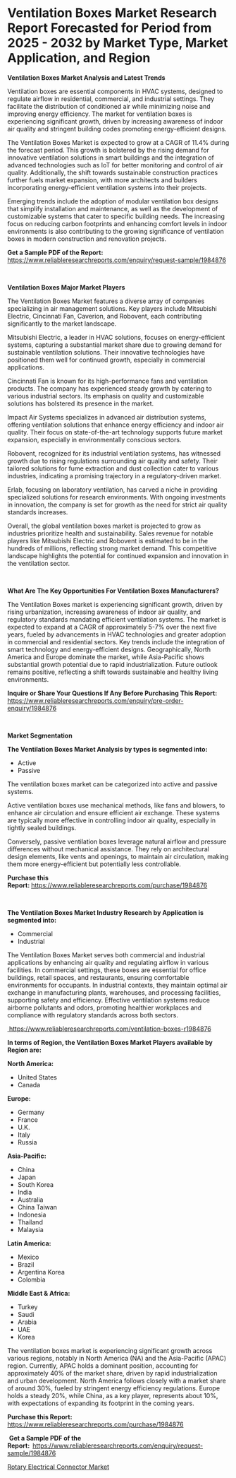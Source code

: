 <p><h1>Ventilation Boxes Market Research Report Forecasted for Period from 2025 -  2032 by Market Type, Market Application, and Region</h1></p><p><strong>Ventilation Boxes Market Analysis and Latest Trends</strong></p>
<p><p>Ventilation boxes are essential components in HVAC systems, designed to regulate airflow in residential, commercial, and industrial settings. They facilitate the distribution of conditioned air while minimizing noise and improving energy efficiency. The market for ventilation boxes is experiencing significant growth, driven by increasing awareness of indoor air quality and stringent building codes promoting energy-efficient designs. </p><p>The Ventilation Boxes Market is expected to grow at a CAGR of 11.4% during the forecast period. This growth is bolstered by the rising demand for innovative ventilation solutions in smart buildings and the integration of advanced technologies such as IoT for better monitoring and control of air quality. Additionally, the shift towards sustainable construction practices further fuels market expansion, with more architects and builders incorporating energy-efficient ventilation systems into their projects.</p><p>Emerging trends include the adoption of modular ventilation box designs that simplify installation and maintenance, as well as the development of customizable systems that cater to specific building needs. The increasing focus on reducing carbon footprints and enhancing comfort levels in indoor environments is also contributing to the growing significance of ventilation boxes in modern construction and renovation projects.</p></p>
<p><strong>Get a Sample PDF of the Report:&nbsp;</strong> <a href="https://www.reliableresearchreports.com/enquiry/request-sample/1984876?utm_campaign=2413&utm_medium=2&utm_source=Github&utm_content=ia&utm_term=19022025&utm_id=ventilation-boxes">https://www.reliableresearchreports.com/enquiry/request-sample/1984876</a></p>
<p>&nbsp;</p>
<p><strong>Ventilation Boxes Major Market Players</strong></p>
<p><p>The Ventilation Boxes Market features a diverse array of companies specializing in air management solutions. Key players include Mitsubishi Electric, Cincinnati Fan, Caverion, and Robovent, each contributing significantly to the market landscape.</p><p>Mitsubishi Electric, a leader in HVAC solutions, focuses on energy-efficient systems, capturing a substantial market share due to growing demand for sustainable ventilation solutions. Their innovative technologies have positioned them well for continued growth, especially in commercial applications.</p><p>Cincinnati Fan is known for its high-performance fans and ventilation products. The company has experienced steady growth by catering to various industrial sectors. Its emphasis on quality and customizable solutions has bolstered its presence in the market.</p><p>Impact Air Systems specializes in advanced air distribution systems, offering ventilation solutions that enhance energy efficiency and indoor air quality. Their focus on state-of-the-art technology supports future market expansion, especially in environmentally conscious sectors.</p><p>Robovent, recognized for its industrial ventilation systems, has witnessed growth due to rising regulations surrounding air quality and safety. Their tailored solutions for fume extraction and dust collection cater to various industries, indicating a promising trajectory in a regulatory-driven market.</p><p>Erlab, focusing on laboratory ventilation, has carved a niche in providing specialized solutions for research environments. With ongoing investments in innovation, the company is set for growth as the need for strict air quality standards increases.</p><p>Overall, the global ventilation boxes market is projected to grow as industries prioritize health and sustainability. Sales revenue for notable players like Mitsubishi Electric and Robovent is estimated to be in the hundreds of millions, reflecting strong market demand. This competitive landscape highlights the potential for continued expansion and innovation in the ventilation sector.</p></p>
<p>&nbsp;</p>
<p><strong>What Are The Key Opportunities For Ventilation Boxes Manufacturers?</strong></p>
<p><p>The Ventilation Boxes market is experiencing significant growth, driven by rising urbanization, increasing awareness of indoor air quality, and regulatory standards mandating efficient ventilation systems. The market is expected to expand at a CAGR of approximately 5-7% over the next five years, fueled by advancements in HVAC technologies and greater adoption in commercial and residential sectors. Key trends include the integration of smart technology and energy-efficient designs. Geographically, North America and Europe dominate the market, while Asia-Pacific shows substantial growth potential due to rapid industrialization. Future outlook remains positive, reflecting a shift towards sustainable and healthy living environments.</p></p>
<p><strong>Inquire or Share Your Questions If Any Before Purchasing This Report:</strong> <a href="https://www.reliableresearchreports.com/enquiry/pre-order-enquiry/1984876?utm_campaign=2413&utm_medium=2&utm_source=Github&utm_content=ia&utm_term=19022025&utm_id=ventilation-boxes">https://www.reliableresearchreports.com/enquiry/pre-order-enquiry/1984876</a></p>
<p>&nbsp;</p>
<p><strong>Market Segmentation</strong></p>
<p><strong>The Ventilation Boxes Market Analysis by types is segmented into:</strong></p>
<p><ul><li>Active</li><li>Passive</li></ul></p>
<p><p>The ventilation boxes market can be categorized into active and passive systems. </p><p>Active ventilation boxes use mechanical methods, like fans and blowers, to enhance air circulation and ensure efficient air exchange. These systems are typically more effective in controlling indoor air quality, especially in tightly sealed buildings. </p><p>Conversely, passive ventilation boxes leverage natural airflow and pressure differences without mechanical assistance. They rely on architectural design elements, like vents and openings, to maintain air circulation, making them more energy-efficient but potentially less controllable.</p></p>
<p><strong>Purchase this Report:&nbsp;</strong><a href="https://www.reliableresearchreports.com/purchase/1984876?utm_campaign=2413&utm_medium=2&utm_source=Github&utm_content=ia&utm_term=19022025&utm_id=ventilation-boxes">https://www.reliableresearchreports.com/purchase/1984876</a></p>
<p>&nbsp;</p>
<p><strong>The Ventilation Boxes Market Industry Research by Application is segmented into:</strong></p>
<p><ul><li>Commercial</li><li>Industrial</li></ul></p>
<p><p>The Ventilation Boxes Market serves both commercial and industrial applications by enhancing air quality and regulating airflow in various facilities. In commercial settings, these boxes are essential for office buildings, retail spaces, and restaurants, ensuring comfortable environments for occupants. In industrial contexts, they maintain optimal air exchange in manufacturing plants, warehouses, and processing facilities, supporting safety and efficiency. Effective ventilation systems reduce airborne pollutants and odors, promoting healthier workplaces and compliance with regulatory standards across both sectors.</p></p>
<p><a href="https://www.reliableresearchreports.com/ventilation-boxes-r1984876?utm_campaign=2413&utm_medium=2&utm_source=Github&utm_content=ia&utm_term=19022025&utm_id=ventilation-boxes">&nbsp;https://www.reliableresearchreports.com/ventilation-boxes-r1984876</a></p>
<p><strong>In terms of Region, the Ventilation Boxes Market Players available by Region are:</strong></p>
<p>
    <p> <strong> North America: </strong>
        <ul>
            <li>United States</li>
            <li>Canada</li>
        </ul>
        </p> 
    <p> <strong> Europe: </strong>
        <ul>
            <li>Germany</li>
            <li>France</li>
            <li>U.K.</li>
            <li>Italy</li>
            <li>Russia</li>
        </ul>
        </p> 
    <p> <strong> Asia-Pacific: </strong>
        <ul>
            <li>China</li>
            <li>Japan</li>
            <li>South Korea</li>
            <li>India</li>
            <li>Australia</li>
            <li>China Taiwan</li>
            <li>Indonesia</li>
            <li>Thailand</li>
            <li>Malaysia</li>
        </ul>
        </p> 
    <p> <strong> Latin America: </strong>
        <ul>
            <li>Mexico</li>
            <li>Brazil</li>
            <li>Argentina Korea</li>
            <li>Colombia</li>
        </ul>
        </p> 
    <p> <strong> Middle East & Africa: </strong>
        <ul>
            <li>Turkey</li>
            <li>Saudi</li>
            <li>Arabia</li>
            <li>UAE</li>
            <li>Korea</li>
        </ul>
    </p>
    </p>
<p><p>The ventilation boxes market is experiencing significant growth across various regions, notably in North America (NA) and the Asia-Pacific (APAC) region. Currently, APAC holds a dominant position, accounting for approximately 40% of the market share, driven by rapid industrialization and urban development. North America follows closely with a market share of around 30%, fueled by stringent energy efficiency regulations. Europe holds a steady 20%, while China, as a key player, represents about 10%, with expectations of expanding its footprint in the coming years.</p></p>
<p><strong>Purchase this Report: </strong><a href="https://www.reliableresearchreports.com/purchase/1984876?utm_campaign=2413&utm_medium=2&utm_source=Github&utm_content=ia&utm_term=19022025&utm_id=ventilation-boxes">https://www.reliableresearchreports.com/purchase/1984876</a></p>
<p>&nbsp;<strong>Get a Sample PDF of the Report:&nbsp;&nbsp;</strong><a href="https://www.reliableresearchreports.com/enquiry/request-sample/1984876?utm_campaign=2413&utm_medium=2&utm_source=Github&utm_content=ia&utm_term=19022025&utm_id=ventilation-boxes">https://www.reliableresearchreports.com/enquiry/request-sample/1984876</a></p>
<p><strong></strong></p>
<p><p><a href="https://github.com/birnbaumbulah0/Market-Research-Report-List-1/blob/main/rotary-electrical-connector-market.md?utm_campaign=2413&utm_medium=2&utm_source=Github&utm_content=ia&utm_term=19022025&utm_id=ventilation-boxes">Rotary Electrical Connector Market</a></p></p>